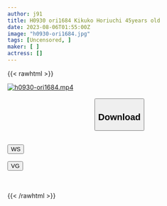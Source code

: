 ```yaml
---
author: j91
title: H0930 ori1684 Kikuko Horiuchi 45years old
date: 2023-08-06T01:55:00Z
image: "h0930-ori1684.jpg"
tags: [Uncensored, ]
maker: [ ]
actress: []
---
```



{{< rawhtml >}}

<div class="video" data-videoid="5tytaiuusxat">
    <a href="javascript:;">
        <img src="https://my.j91.asia/posts/h0930-ori1684/h0930-ori1684.jpg" width="WIDTH" height="HEIGHT" alt="h0930-ori1684.mp4" loading="lazy">
    </a>
</div>

<script type="text/javascript" src="https://j91.asia/asset/on-demand-ws.js"></script>

<br>
  <link rel="stylesheet" href="https://j91.asia/asset/bs5.css">
  
  <center>
  <button class="btn btn-primary" type="button" data-bs-toggle="collapse" data-bs-target=".multi-collapse" aria-expanded="false" aria-controls="multiCollapseExample1 multiCollapseExample2"><h2>Download</h2></button></center>
</p>
<div class="row">
  <div class="col">
    <div class="collapse multi-collapse" id="multiCollapseExample1">
      <div class="card card-body">
	      	      <br>
<div class="buttons">  
<a href="https://wolfstream.tv/5tytaiuusxat"><button class="btn-hover color-3"><i class="fa fa-download"></i> WS</button></a></div>
    </div>
  </div>
</div>
  <div class="col">
    <div class="collapse multi-collapse" id="multiCollapseExample2">
      <div class="card card-body">
	      <br>
<div class="buttons">
    <a href="https://vgembed.com/v/ZMVoErz7RYE9PaA"><button class="btn-hover color-9"><i class="fa fa-download"></i> VG</button></a></div>
<br><br>
      </div>
    </div>
  </div>
</div>

{{< /rawhtml >}}